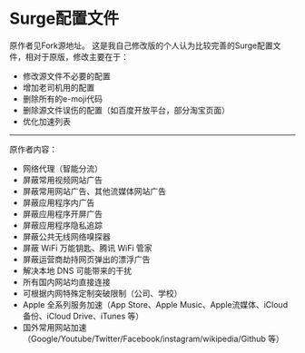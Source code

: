 # Surge配置文件
原作者见Fork源地址。
这是我自己修改版的个人认为比较完善的Surge配置文件，相对于原版，修改主要在于：
* 修改源文件不必要的配置
* 增加老司机用的配置
* 删除所有的e-moji代码
* 删除源文件误伤的配置（如百度开放平台，部分淘宝页面）
* 优化加速列表
---
原作者内容：
* 网络代理（智能分流）
* 屏蔽常用视频网站广告
* 屏蔽常用网站广告、其他流媒体网站广告
* 屏蔽应用程序内广告
* 屏蔽应用程序开屏广告
* 屏蔽应用程序隐私追踪
* 屏蔽公共无线网络嗅探器
* 屏蔽 WiFi 万能钥匙、腾讯 WiFi 管家
* 屏蔽运营商劫持网页弹出的漂浮广告
* 解决本地 DNS 可能带来的干扰
* 所有国内网站均直接连接
* 可根据内网特殊定制突破限制（公司、学校）
* Apple 全系列服务加速（App Store、Apple Music、Apple流媒体、iCloud备份、iCloud Drive、iTunes 等）
* 国外常用网站加速（Google/Youtube/Twitter/Facebook/instagram/wikipedia/Github 等）
